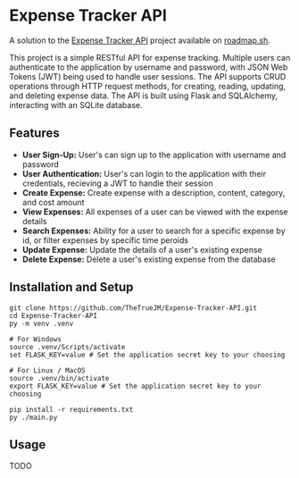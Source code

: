 # Expense Tracker API
A solution to the [Expense Tracker API](https://roadmap.sh/projects/expense-tracker-api) project available on [roadmap.sh](https://roadmap.sh).

This project is a simple RESTful API for expense tracking. Multiple users can authenticate to the application by username and password, with JSON Web Tokens (JWT) being used to handle user sessions. The API supports CRUD operations through HTTP request methods, for creating, reading, updating, and deleting expense data. The API is built using Flask and SQLAlchemy, interacting with an SQLite database.

## Features
- **User Sign-Up:** User's can sign up to the application with username and password
- **User Authentication:** User's can login to the application with their credentials, recieving a JWT to handle their session
- **Create Expense:** Create expense with a description, content, category, and cost amount
- **View Expenses:** All expenses of a user can be viewed with the expense details
- **Search Expenses:** Ability for a user to search for a specific expense by id, or filter expenses by specific time peroids
- **Update Expense:** Update the details of a user's existing expense
- **Delete Expense:** Delete a user's existing expense from the database

## Installation and Setup
```
git clone https://github.com/TheTrueJM/Expense-Tracker-API.git
cd Expense-Tracker-API
py -m venv .venv

# For Windows
source .venv/Scripts/activate
set FLASK_KEY=value # Set the application secret key to your choosing

# For Linux / MacOS
source .venv/bin/activate
export FLASK_KEY=value # Set the application secret key to your choosing

pip install -r requirements.txt
py ./main.py
```

## Usage
TODO
